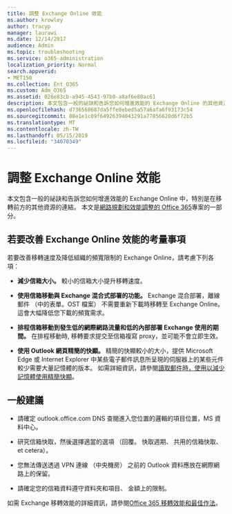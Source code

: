 ```yaml
---
title: 調整 Exchange Online 效能
ms.author: krowley
author: tracyp
manager: laurawi
ms.date: 12/14/2017
audience: Admin
ms.topic: troubleshooting
ms.service: o365-administration
localization_priority: Normal
search.appverid:
- MET150
ms.collection: Ent_O365
ms.custom: Adm_O365
ms.assetid: 026e83cb-a945-4543-97b0-a8af6e80ac61
description: 本文包含一般的祕訣和告訴您如何增進效能的 Exchange Online 的其他資源的連結。
ms.openlocfilehash: d736568687da5ffe0ebed5a57a6afa6f93173c54
ms.sourcegitcommit: 08e1e1c09f64926394043291a77856620d6f72b5
ms.translationtype: MT
ms.contentlocale: zh-TW
ms.lasthandoff: 05/15/2019
ms.locfileid: "34070349"
---
```

# <a name="tune-exchange-online-performance"></a>調整 Exchange Online 效能

本文包含一般的祕訣和告訴您如何增進效能的 Exchange Online 中，特別是在移轉前方的其他資源的連結。 本文是[網路規劃和效能調整的 Office 365](https://aka.ms/tune)專案的一部分。
   
## <a name="things-to-consider-in-order-to-improve-exchange-online-performance"></a>若要改善 Exchange Online 效能的考量事項

若要改善移轉速度及降低組織的頻寬限制的 Exchange Online，請考慮下列各項：
  
- **減少信箱大小。** 較小的信箱大小提升移轉速度。 
    
- **使用信箱移動與 Exchange 混合式部署的功能。** Exchange 混合部署，離線郵件 （中的表單。OST 檔案） 不需要重新下載時移轉至 Exchange Online。 這會大幅降低您下載的頻寬需求。 
    
- **排程信箱移動到發生低的網際網路流量和低的內部部署 Exchange 使用的期間。** 在排程移動時, 移轉要求提交至信箱複寫 proxy，並可能不會立即生效。 
    
- **使用 Outlook 網頁精簡的快顯。** 精簡的快顯較小的大小，提供 Microsoft Edge 或 Internet Explorer 中某些電子郵件訊息所呈現的伺服器上的某些元件較少需要大量記憶體的版本。 如需詳細資訊，請參閱[讀取郵件時，使用以減少記憶體使用精簡快顯](https://support.office.com/article/a6d6ba01-2562-4c3d-a8f1-78748dd506cf)。


## <a name="general-advice"></a>一般建議

- 請確定 outlook.office.com DNS 查閱進入您位置的邏輯的項目位置，MS 資料中心。

- 研究信箱快取，然後選擇適當的選項 （回覆。 快取週期、 共用的信箱快取、 et cetera）。

- 您無法傳送透過 VPN 連線 （中央機房） 之前的 Outlook 資料應放在網際網路上的保留。

- 請確定您的信箱資料遵守資料夾和項目、 金額上的限制。
    
如需 Exchange 移轉效能的詳細資訊，請參閱[Office 365 移轉效能和最佳作法](https://support.office.com/article/d9acb371-fd6c-4c14-aa8e-db5cbe39aa57)。
  

